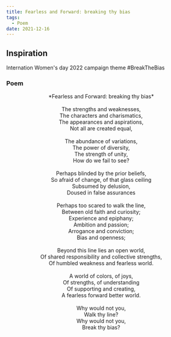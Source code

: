 ```yaml
---
title: Fearless and Forward: breaking thy bias
tags:
  - Poem
date: 2021-12-16
---
```


## Inspiration
Internation Women's day 2022 campaign theme #BreakTheBias

### Poem

<center>*Fearless and Forward: breaking thy bias*</center>
<center><br></center>
<center>The strengths and weaknesses, </center>
<center>The characters and charismatics,</center>
<center>The appearances and aspirations, </center>
<center>Not all are created equal,</center>
<center><br></center>
<center>The abundance of variations,</center>
<center>The power of diversity, </center>
<center>The strength of unity,</center>
<center>How do we fail to see? </center>
<center><br></center>
<center>Perhaps blinded by the prior beliefs,</center>
<center>So afraid of change, of that glass ceiling</center>
<center>Subsumed by delusion, </center>
<center>Doused in false assurances </center>
<center><br></center>
<center>Perhaps too scared to walk the line,</center>
<center>Between old faith and curiosity; </center>
<center>Experience and epiphany;  </center>
<center>Ambition and passion; </center>
<center>Arrogance and conviction;</center>
<center>Bias and openness;  </center>
<center><br></center>
<center>Beyond this line lies an open world,</center>
<center>Of shared responsibility and collective strengths, </center>
<center>Of humbled weakness and fearless world.</center>
<center><br></center>
<center>A world of colors, of joys,</center>
<center>Of strengths, of understanding </center>
<center>Of supporting and creating, </center>
<center>A fearless forward better world.</center>
<center><br></center>
<center>Why would not you,</center>
<center>Walk thy line? </center>
<center>Why would not you,</center>
<center>Break thy bias?</center>
<center><br></center>

